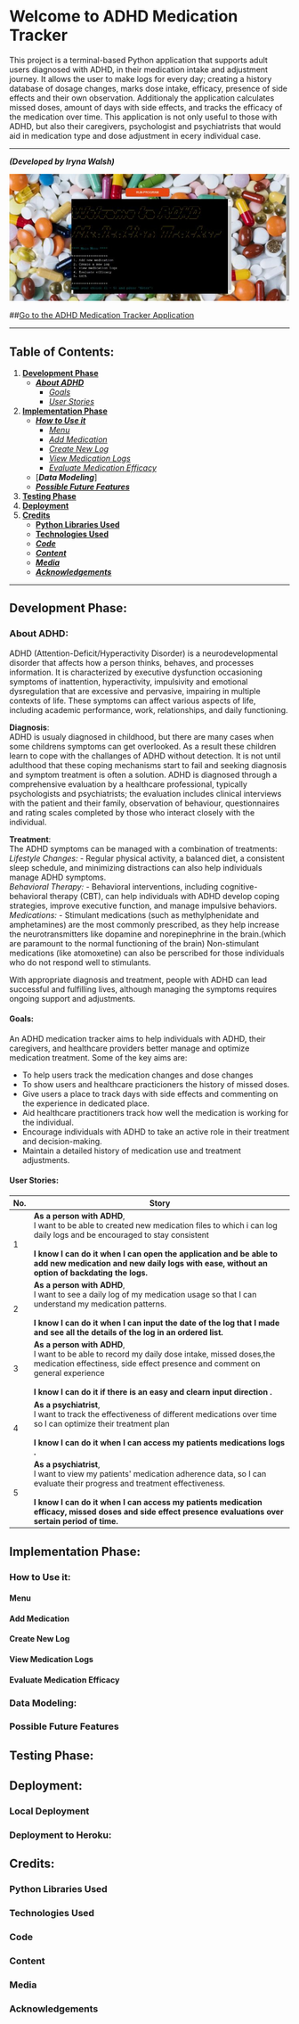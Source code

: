 # Welcome to ADHD Medication Tracker
This project is a terminal-based Python application that supports adult users diagnosed with ADHD, in their medication intake and adjustment journey. It allows the user to make logs for every day; creating a history database of dosage changes, marks dose intake, efficacy, presence of side effects and their own observation. Additionaly the application calculates missed doses, amount of days with side effects, and tracks the efficacy of the medication over time.
This application is not only useful to those with ADHD, but also their caregivers, psychologist and psychiatrists that would aid in medication type and dose adjustment in ecery individual case.

***

***(Developed by Iryna Walsh)*** 

![Application Landing Screen](docs/screenshots/adhd_med_tracker.jpg)

##[Go to the ADHD Medication Tracker Application]()

***

## Table of Contents: 
1. [**Development Phase**](#development-phase) 
    * [***About ADHD***](#about-adhd)
      * [*Goals*](#goals) 
      * [*User Stories*](#user-stories) 
2. [**Implementation Phase**](#implementation-phase) 
    * [***How to Use it***](#how-to-use-it) 
      * [*Menu*](#menu) 
      * [*Add Medication*](#add-medication) 
      * [*Create New Log*](#create-new-log) 
      * [*View Medication Logs*](#view-medication-logs)
      * [*Evaluate Medication Efficacy*](#evaluate-medication-efficacy)
    * [***Data Modeling***]
    * [***Possible Future Features***](#possible-future-features) 
3. [**Testing Phase**](#testing-phase) 
4. [**Deployment**](#deployment) 
5. [**Credits**](#credits) 
    * [**Python Libraries Used**](#python-libraries-used) 
    * [**Technologies Used**](#tchnologies-used) 
    * [***Code***](#code) 
    * [***Content***](#content) 
    * [***Media***](#media) 
    * [***Acknowledgements***](#acknowledgements) 

***

## **Development Phase:** 
### **About ADHD:** 
ADHD (Attention-Deficit/Hyperactivity Disorder) is a neurodevelopmental disorder that affects how a person thinks, behaves, and processes information.
It is characterized by executive dysfunction occasioning symptoms of inattention, hyperactivity, impulsivity and emotional dysregulation that are excessive and pervasive, impairing in multiple contexts of life. These symptoms can affect various aspects of life, including academic performance, work, relationships, and daily functioning.

**Diagnosis**:<br>
ADHD is usualy diagnosed in childhood, but there are many cases when some childrens symptoms can get overlooked. As a result these children learn to cope with the challanges of ADHD without detection. It is not until adulthood that these coping mechanisms start to fail and seeking diagnosis and symptom treatment is often a solution.
ADHD is diagnosed through a comprehensive evaluation by a healthcare professional, typically  psychologists and psychiatrists; the evaluation includes clinical interviews with the patient and their family, observation of behaviour, questionnaires and rating scales completed by those who interact closely with the individual.

**Treatment**:<br>
The ADHD symptoms can be managed with a combination of treatments:<br>
*Lifestyle Changes:*  - Regular physical activity, a balanced diet, a consistent sleep schedule, and minimizing distractions can also help individuals manage ADHD symptoms.<br>
*Behavioral Therapy:* - Behavioral interventions, including cognitive-behavioral therapy (CBT), can help individuals with ADHD develop coping strategies, improve executive function, and manage impulsive behaviors.<br>
*Medications:* - Stimulant medications (such as methylphenidate and amphetamines) are the most commonly prescribed, as they help increase the neurotransmitters like dopamine and norepinephrine in the brain.(which are paramount to the normal functioning of the brain) Non-stimulant medications (like atomoxetine) can also be perscribed for those individuals who do not respond well to stimulants.

With appropriate diagnosis and treatment, people with ADHD can lead successful and fulfilling lives, although managing the symptoms requires ongoing support and adjustments. 

#### **Goals:**
An ADHD medication tracker aims to help individuals with ADHD, their caregivers, and healthcare providers better manage and optimize medication treatment. 
Some of the key aims are:
- To help users track the medication changes and dose changes
- To show users  and healthcare practicioners the history of missed doses.
- Give users a place to track days with side effects and commenting on the experience in dedicated place.
- Aid healthcare practitioners track how well the medication is working for the individual.
- Encourage individuals with ADHD to take an active role in their treatment and decision-making.
- Maintain a detailed history of medication use and treatment adjustments.

#### **User Stories:** 
|No.|Story   | 
  |-  |--------| 
  |1  |**As a person with ADHD**, <br> I want to be able to created new medication files to which i can log daily logs and be encouraged to stay consistent  <br><br> **I know I can do it when I can open the application and be able to add new medication and new daily logs with ease, without an option of backdating the logs.**|
  |2  |**As a person with ADHD**, <br> I want to see a daily log of my medication usage so that I can understand my medication patterns. <br><br> **I know I can do it when I can input the date of the log that I made and see all the details of the log in an ordered list.**| 
  |3  |**As a person with ADHD**, <br> I want to be able to record my daily dose intake, missed doses,the medication effectiness, side effect presence and comment on general experience <br><br> **I know I can do it if there is an easy and clearn input direction .**| 
  |4  |**As a psychiatrist**, <br> I want to track the effectiveness of different medications over time so I can optimize their treatment plan<br><br> **I know I can do it when I can access my patients medications logs .**| 
  |5  |**As a psychiatrist**, <br> I want to view my patients' medication adherence data, so I can evaluate their progress and treatment effectiveness. <br><br> **I know I can do it when I can access my patients medication efficacy, missed doses and side effect presence evaluations over sertain period of time.**| 
  

## **Implementation Phase:** 
### **How to Use it:** 
#### **Menu** 
#### **Add Medication**
#### **Create New Log**
#### **View Medication Logs**
#### **Evaluate Medication Efficacy**

### **Data Modeling:**

### **Possible Future Features** 

## **Testing Phase:** 

## **Deployment:** 
### **Local Deployment**
### **Deployment to Heroku:**

## **Credits:** 
### **Python Libraries Used** 
### **Technologies Used** 
### **Code** 
### **Content** 
### **Media** 
### **Acknowledgements** 



